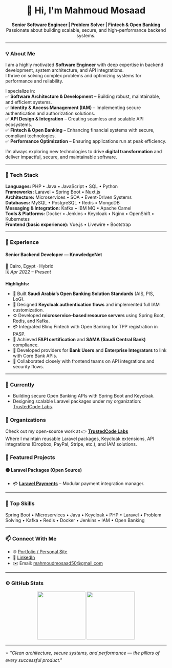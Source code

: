 <h1 align="center">👋 Hi, I'm Mahmoud Mosaad</h1>

<p align="center">
  <b>Senior Software Engineer | Problem Solver | Fintech & Open Banking</b><br/>
  Passionate about building scalable, secure, and high-performance backend systems.
</p>

---

### 💡 About Me

I am a highly motivated **Software Engineer** with deep expertise in backend development, system architecture, and API integrations.  
I thrive on solving complex problems and optimizing systems for performance and reliability.  

I specialize in:  
✅ **Software Architecture & Development** – Building robust, maintainable, and efficient systems.  
✅ **Identity & Access Management (IAM)** – Implementing secure authentication and authorization solutions.  
✅ **API Design & Integration** – Creating seamless and scalable API ecosystems.  
✅ **Fintech & Open Banking** – Enhancing financial systems with secure, compliant technologies.  
✅ **Performance Optimization** – Ensuring applications run at peak efficiency.  

I’m always exploring new technologies to drive **digital transformation** and deliver impactful, secure, and maintainable software.

---

### 🧠 Tech Stack

**Languages:** PHP • Java • JavaScript • SQL • Python  
**Frameworks:** Laravel • Spring Boot • Nuxt.js  
**Architecture:** Microservices • SOA • Event-Driven Systems  
**Databases:** MySQL • PostgreSQL • Redis • MongoDB  
**Messaging & Integration:** Kafka • IBM MQ • Apache Camel  
**Tools & Platforms:** Docker • Jenkins • Keycloak • Nginx • OpenShift • Kubernetes  
**Frontend (basic experience):** Vue.js • Livewire • Bootstrap  

---

### 🏢 Experience

#### **Senior Backend Developer — KnowledgeNet**  
📍 Cairo, Egypt · Hybrid  
🗓️ *Apr 2022 – Present*

**Highlights:**
- 🚀 Built **Saudi Arabia’s Open Banking Solution Standards** (AIS, PIS, LoG).  
- 🔐 Designed **Keycloak authentication flows** and implemented full IAM customization.  
- ⚙️ Developed **microservice-based resource servers** using Spring Boot, Redis, and Kafka.  
- 💳 Integrated Blinq Fintech with Open Banking for TPP registration in PASP.  
- 🧩 Achieved **FAPI certification** and **SAMA (Saudi Central Bank)** compliance.  
- 🏦 Developed providers for **Bank Users** and **Enterprise Integrators** to link with Core Bank APIs.  
- 🤝 Collaborated closely with frontend teams on API integrations and security flows.

---

### 🔭 Currently
- Building secure Open Banking APIs with Spring Boot and Keycloak.
- Designing scalable Laravel packages under my organization: [TrustedCode Labs](https://github.com/TrustedCode-Labs).

### 🧭 Organizations
Check out my open-source work at 👉 **[TrustedCode Labs](https://github.com/TrustedCode-Labs)**  
Where I maintain reusable Laravel packages, Keycloak extensions, API integrations (Dropbox, PayPal, Stripe, etc.), and IAM solutions.

### 🧩 Featured Projects

#### 🟡 Laravel Packages (Open Source)
- 💳 [**Laravel Payments**](https://github.com/TrustedCode-Labs/laravel-payments) – Modular payment integration manager.  

---

### 🧰 Top Skills
Spring Boot • Microservices • Java • Keycloak • PHP • Laravel • Problem Solving • Kafka • Redis • Docker • Jenkins • IAM • Open Banking

---

### 📫 Connect With Me
- 🌐 [Portfolio / Personal Site](https://mahmoudmosaad.dev)
- 💼 [LinkedIn](https://linkedin.com/in/mahmoudmosaad50)
- ✉️ Email: [mahmoudmosaad50@gmail.com](mailto:mahmoudmosaad50@gmail.com)

---

### ⚙️ GitHub Stats

<p align="center">
  <img src="https://github-readme-stats.vercel.app/api?username=mahmoud-mosaad&show_icons=true&theme=radical&title_color=ffc107&icon_color=ffc107" height="150" />
  <img src="https://github-readme-stats.vercel.app/api/top-langs/?username=mahmoud-mosaad&layout=compact&theme=radical&title_color=ffc107" height="150" />
</p>

---

⭐️ *"Clean architecture, secure systems, and performance — the pillars of every successful product."*

